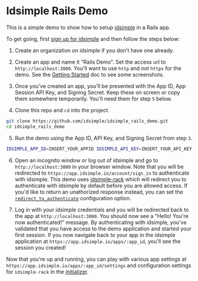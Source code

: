 # Idsimple Rails Demo

This is a simple demo to show how to setup [idsimple](https://idsimple.io) in a Rails app.

To get going, first [sign up for idsimple](https://app.idsimple.io/account/sign_up) and then follow the steps below:


1. Create an organization on idsimple if you don't have one already.

2. Create an app and name it "Rails Demo". Set the access url to `http://localhost:3000`. You'll want to use `http` and not `https` for the demo. See the [Getting Started](https://idsimple.io/docs/getting-started) doc to see some screenshots.

3. Once you've created an app, you'll be presented with the App ID, App Session API Key, and Signing Secret. Keep these on screen or copy them somewhere temporarily. You'll need them for step `5` below.

4. Clone this repo and `cd` into the project.

```sh
git clone https://github.com/idsimple/idsimple_rails_demo.git
cd idsimple_rails_demo
```

5. Run the demo using the App ID, API Key, and Signing Secret from step `3`.

```sh
IDSIMPLE_APP_ID=INSERT_YOUR_APPID IDSIMPLE_API_KEY=INSERT_YOUR_API_KEY IDSIMPLE_SIGNING_SECRET=INSERT_YOUR_SIGNING_SECRET bundle exec rails server
```

6. Open an incognito window or log out of idsimple and go to `http://localhost:3000` in your browser window. Note that you will be redirected to `https://app.idsimple.io/account/sign_in` to authenticate with idsimple. This demo uses [idsimple-rack](https://github.com/idsimple/idsimple-rack) which will redirect you to authenticate with idsimple by default before you are allowed access. If you'd like to return an unathorized response instead, you can set the [`redirect_to_authenticate`](https://github.com/idsimple/idsimple-rack#redirect_to_authenticate) configuration option.

7. Log in with your idsimple credentials and you will be redirected back to the app at `http://localhost:3000`. You should now see a "Hello! You're now authenticated!" message. By authenticating with idsimple, you've validated that you have access to the demo application and started your first session. If you now navigate back to your app in the idsimple application at `https://app.idsimple.io/apps/:app_id`, you'll see the session you created!

Now that you're up and running, you can play with various app settings at `https://app.idsimple.io/apps/:app_id/settings` and configuration settings for `idsimple-rack` in the [initializer](https://github.com/idsimple/idsimple_rails_demo/blob/main/config/initializers/idsimple.rb).

